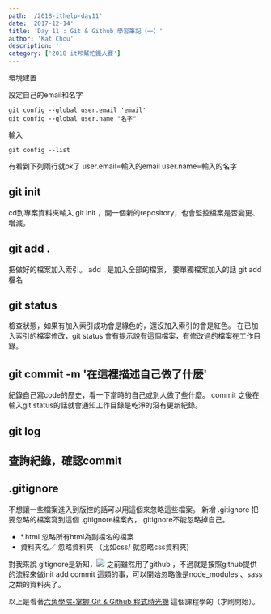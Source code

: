 ```yaml
---
path: '/2018-ithelp-day11'
date: '2017-12-14'
title: 'Day 11 : Git & Github 學習筆記（一）'
author: 'Kat Chou'
description: ''
category: ['2018 it邦幫忙鐵人賽']
---
```


環境建置

設定自己的email和名字
```
git config --global user.email 'email'
git config --global user.name "名字"
```
輸入 
```
git config --list
```
有看到下列兩行就ok了
user.email=輸入的email
user.name=輸入的名字

## git init
cd到專案資料夾輸入 git init ，開一個新的repository，也會監控檔案是否變更、增減。

## git add . 
把做好的檔案加入索引。
add . 是加入全部的檔案，
要單獨檔案加入的話 git add  檔名

## git status 
檢查狀態，如果有加入索引成功會是綠色的，還沒加入索引的會是紅色。
在已加入索引的檔案修改，git status 會有提示說有這個檔案，有修改過的檔案在工作目錄。

##  git commit -m '在這裡描述自己做了什麼'
紀錄自己寫code的歷史，看一下當時的自己或別人做了些什麼。
commit 之後在輸入git status的話就會通知工作目錄是乾淨的沒有更新紀錄。

## git log 
查詢紀錄，確認commit
---------------
## .gitignore
不想讓一些檔案進入到版控的話可以用這個來忽略這些檔案。
新增 .gitignore 把要忽略的檔案寫到這個 .gitignore檔案內，.gitignore不能忽略掉自己。
- *.html  忽略所有html為副檔名的檔案
- 資料夾名／ 忽略資料夾 （比如css/ 就忽略css資料夾) 

對我來說 gitignore是新知，![](https://upload-images.jianshu.io/upload_images/4119783-b629137e67c33712.png?imageMogr2/auto-orient/strip%7CimageView2/2/w/1240)
之前雖然用了github ，不過就是按照github提供的流程來做init add commit 這類的事，可以開始忽略像是node_modules 、sass之類的資料夾了。

以上是看著[六角學院-掌握 Git & Github 程式時光機](https://www.udemy.com/learninggit/learn/v4/content) 這個課程學的（才剛開始）。
